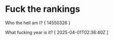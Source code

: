 # Fuck the rankings

Who the hell am I?
{ 14550326 }

What fucking year is it?
[ 2025-04-01T02:36:40Z ]
